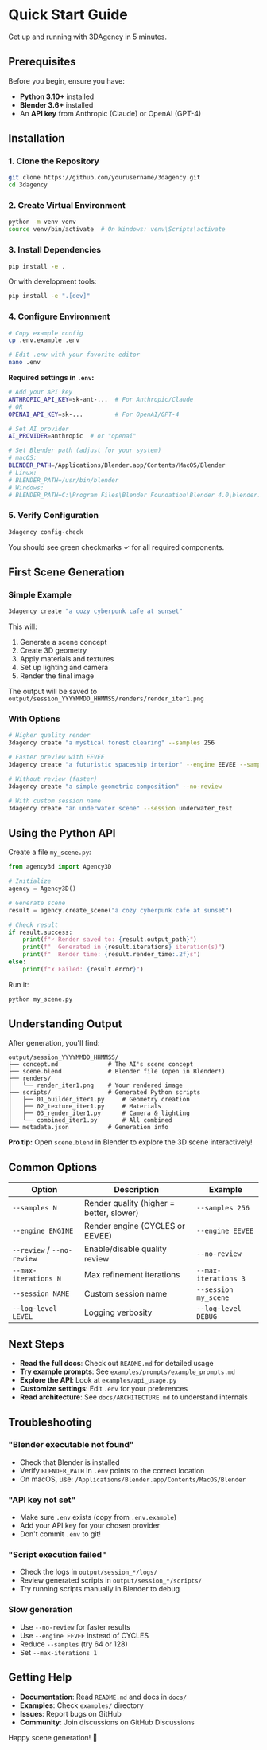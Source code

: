 # Quick Start Guide

Get up and running with 3DAgency in 5 minutes.

## Prerequisites

Before you begin, ensure you have:

- **Python 3.10+** installed
- **Blender 3.6+** installed
- An **API key** from Anthropic (Claude) or OpenAI (GPT-4)

## Installation

### 1. Clone the Repository

```bash
git clone https://github.com/yourusername/3dagency.git
cd 3dagency
```

### 2. Create Virtual Environment

```bash
python -m venv venv
source venv/bin/activate  # On Windows: venv\Scripts\activate
```

### 3. Install Dependencies

```bash
pip install -e .
```

Or with development tools:

```bash
pip install -e ".[dev]"
```

### 4. Configure Environment

```bash
# Copy example config
cp .env.example .env

# Edit .env with your favorite editor
nano .env
```

**Required settings in `.env`:**

```bash
# Add your API key
ANTHROPIC_API_KEY=sk-ant-...  # For Anthropic/Claude
# OR
OPENAI_API_KEY=sk-...         # For OpenAI/GPT-4

# Set AI provider
AI_PROVIDER=anthropic  # or "openai"

# Set Blender path (adjust for your system)
# macOS:
BLENDER_PATH=/Applications/Blender.app/Contents/MacOS/Blender
# Linux:
# BLENDER_PATH=/usr/bin/blender
# Windows:
# BLENDER_PATH=C:\Program Files\Blender Foundation\Blender 4.0\blender.exe
```

### 5. Verify Configuration

```bash
3dagency config-check
```

You should see green checkmarks ✓ for all required components.

## First Scene Generation

### Simple Example

```bash
3dagency create "a cozy cyberpunk cafe at sunset"
```

This will:
1. Generate a scene concept
2. Create 3D geometry
3. Apply materials and textures
4. Set up lighting and camera
5. Render the final image

The output will be saved to `output/session_YYYYMMDD_HHMMSS/renders/render_iter1.png`

### With Options

```bash
# Higher quality render
3dagency create "a mystical forest clearing" --samples 256

# Faster preview with EEVEE
3dagency create "a futuristic spaceship interior" --engine EEVEE --samples 64

# Without review (faster)
3dagency create "a simple geometric composition" --no-review

# With custom session name
3dagency create "an underwater scene" --session underwater_test
```

## Using the Python API

Create a file `my_scene.py`:

```python
from agency3d import Agency3D

# Initialize
agency = Agency3D()

# Generate scene
result = agency.create_scene("a cozy cyberpunk cafe at sunset")

# Check result
if result.success:
    print(f"✓ Render saved to: {result.output_path}")
    print(f"  Generated in {result.iterations} iteration(s)")
    print(f"  Render time: {result.render_time:.2f}s")
else:
    print(f"✗ Failed: {result.error}")
```

Run it:

```bash
python my_scene.py
```

## Understanding Output

After generation, you'll find:

```
output/session_YYYYMMDD_HHMMSS/
├── concept.md              # The AI's scene concept
├── scene.blend             # Blender file (open in Blender!)
├── renders/
│   └── render_iter1.png    # Your rendered image
├── scripts/                # Generated Python scripts
│   ├── 01_builder_iter1.py     # Geometry creation
│   ├── 02_texture_iter1.py     # Materials
│   ├── 03_render_iter1.py      # Camera & lighting
│   └── combined_iter1.py       # All combined
└── metadata.json           # Generation info
```

**Pro tip:** Open `scene.blend` in Blender to explore the 3D scene interactively!

## Common Options

| Option | Description | Example |
|--------|-------------|---------|
| `--samples N` | Render quality (higher = better, slower) | `--samples 256` |
| `--engine ENGINE` | Render engine (CYCLES or EEVEE) | `--engine EEVEE` |
| `--review` / `--no-review` | Enable/disable quality review | `--no-review` |
| `--max-iterations N` | Max refinement iterations | `--max-iterations 3` |
| `--session NAME` | Custom session name | `--session my_scene` |
| `--log-level LEVEL` | Logging verbosity | `--log-level DEBUG` |

## Next Steps

- **Read the full docs**: Check out `README.md` for detailed usage
- **Try example prompts**: See `examples/prompts/example_prompts.md`
- **Explore the API**: Look at `examples/api_usage.py`
- **Customize settings**: Edit `.env` for your preferences
- **Read architecture**: See `docs/ARCHITECTURE.md` to understand internals

## Troubleshooting

### "Blender executable not found"
- Check that Blender is installed
- Verify `BLENDER_PATH` in `.env` points to the correct location
- On macOS, use: `/Applications/Blender.app/Contents/MacOS/Blender`

### "API key not set"
- Make sure `.env` exists (copy from `.env.example`)
- Add your API key for your chosen provider
- Don't commit `.env` to git!

### "Script execution failed"
- Check the logs in `output/session_*/logs/`
- Review generated scripts in `output/session_*/scripts/`
- Try running scripts manually in Blender to debug

### Slow generation
- Use `--no-review` for faster results
- Use `--engine EEVEE` instead of CYCLES
- Reduce `--samples` (try 64 or 128)
- Set `--max-iterations 1`

## Getting Help

- **Documentation**: Read `README.md` and docs in `docs/`
- **Examples**: Check `examples/` directory
- **Issues**: Report bugs on GitHub
- **Community**: Join discussions on GitHub Discussions

Happy scene generation! 🎨
